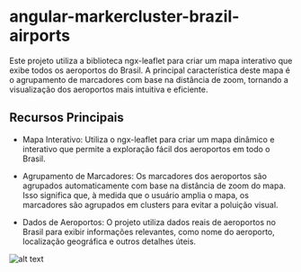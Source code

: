 
# angular-markercluster-brazil-airports

Este projeto utiliza a biblioteca ngx-leaflet para criar um mapa interativo que exibe todos os aeroportos do Brasil. A principal característica deste mapa é o agrupamento de marcadores com base na distância de zoom, tornando a visualização dos aeroportos mais intuitiva e eficiente.


## Recursos Principais

- Mapa Interativo: Utiliza o ngx-leaflet para criar um mapa dinâmico e interativo que permite a exploração fácil dos aeroportos em todo o Brasil.

- Agrupamento de Marcadores: Os marcadores dos aeroportos são agrupados automaticamente com base na distância de zoom do mapa. Isso significa que, à medida que o usuário amplia o mapa, os marcadores são agrupados em clusters para evitar a poluição visual.

- Dados de Aeroportos: O projeto utiliza dados reais de aeroportos no Brasil para exibir informações relevantes, como nome do aeroporto, localização geográfica e outros detalhes úteis.

![alt text]([https://github.com/brendogomes/leaflet-map/blob/master/img/leaflet-map.png](https://github.com/brendogomes/angular-markercluster-brazil-airports/blob/main/img/image.png)https://github.com/brendogomes/angular-markercluster-brazil-airports/blob/main/img/image.png?raw=true)

